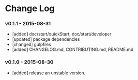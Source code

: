 # Change Log

### v0.1.1 - 2015-08-31

- [added] doc/start/quickStart, doc/start/developer
- [updated] package dependencies
- [changed] gulpfiles
- [added] CHANGELOG.md, CONTRIBUTING.md, README.md

### v0.1.0 - 2015-08-30

- [added] release an unstable version.